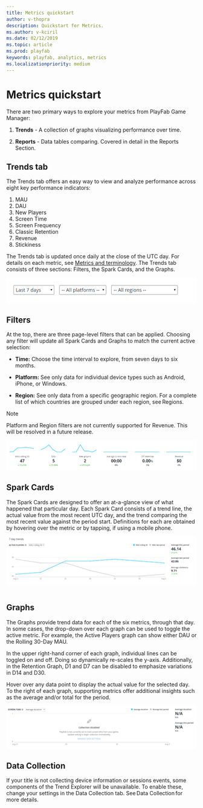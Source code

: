 ```yaml
---
title: Metrics quickstart
author: v-thopra
description: Quickstart for Metrics.
ms.author: v-kciril
ms.date: 02/12/2019
ms.topic: article
ms.prod: playfab
keywords: playfab, analytics, metrics
ms.localizationpriority: medium
---
```


# Metrics quickstart

There are two primary ways to explore your metrics from PlayFab Game Manager:

1. **Trends** - A collection of graphs visualizing performance over time.

2. **Reports** - Data tables comparing. Covered in detail in the Reports Section.

## Trends tab

The Trends tab offers an easy way to view and analyze performance across eight key performance indicators:

1. MAU
2. DAU
3. New Players
4. Screen Time
5. Screen Frequency
6. Classic Retention
7. Revenue
8. Stickiness

The Trends tab is updated once daily at the close of the UTC day. For details on each metric, see [Metrics and terminology](metrics-and-terminology.md). The Trends tab consists of three sections: Filters, the Spark Cards, and the Graphs.

![Trends Tab](media/tutorials/trends-tab.png)

## Filters

At the top, there are three page-level filters that can be applied. Choosing any filter will update all Spark Cards and Graphs to match the current active selection:

- **Time:** Choose the time interval to explore, from seven days to six months.

- **Platform:** See only data for individual device types such as Android, iPhone, or Windows.

- **Region:** See only data from a specific geographic region. For a complete list of which countries are grouped under each region, see Regions.

> [!NOTE]
> Platform and Region filters are not currently supported for Revenue. This will be resolved in a future release.

![Filters](media/tutorials/filters.png)

## Spark Cards

The Spark Cards are designed to offer an at-a-glance view of what happened that particular day. Each Spark Card consists of a trend line, the actual value from the most recent UTC day, and the trend comparing the most recent value against the period start. Definitions for each are obtained by hovering over the metric or by tapping, if using a mobile phone.

![Spark Card](media/tutorials/spark-card.png)  

## Graphs

The Graphs provide trend data for each of the six metrics, through that day. In some cases, the drop-down over each graph can be used to toggle the active metric. For example, the Active Players graph can show either DAU or the Rolling 30-Day MAU.  

In the upper right-hand corner of each graph, individual lines can be toggled on and off. Doing so dynamically re-scales the y-axis.  Additionally, in the Retention Graph, D1 and D7 can be disabled to emphasize variations in D14 and D30.

Hover over any data point to display the actual value for the selected day. To the right of each graph, supporting metrics offer additional insights such as the average and/or total for the period.

![Graphs](media/tutorials/graph.png)

## Data Collection

If your title is not collecting device information or sessions events, some components of the Trend Explorer will be unavailable. To enable these, change your settings in the Data Collection tab. See Data Collection for more details.
